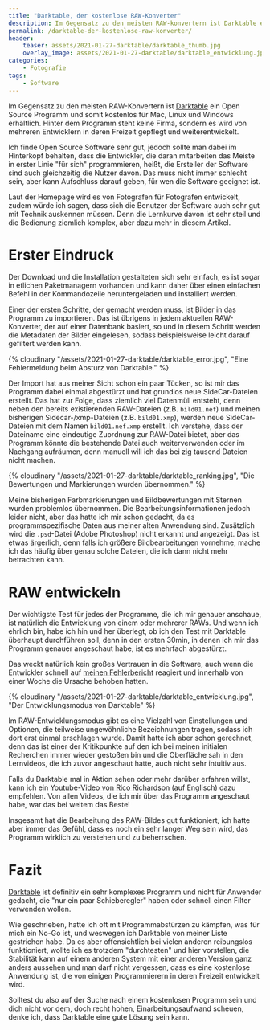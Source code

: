 ```yaml
---
title: "Darktable, der kostenlose RAW-Konverter"
description: Im Gegensatz zu den meisten RAW-konvertern ist Darktable ein Open Source Programm und somit kostenlos erhältlich, in diesem Post nehme ich es unter die Lupe und schildere meine Erfahrungen damit.
permalink: /darktable-der-kostenlose-raw-konverter/
header:
    teaser: assets/2021-01-27-darktable/darktable_thumb.jpg
    overlay_image: assets/2021-01-27-darktable/darktable_entwicklung.jpg
categories:
    - Fotografie
tags:
    - Software
---
```


Im Gegensatz zu den meisten RAW-Konvertern ist [Darktable][1] ein Open Source Programm und somit kostenlos für Mac, Linux und Windows erhältlich. 
Hinter dem Programm steht keine Firma, sondern es wird von mehreren Entwicklern in deren Freizeit gepflegt und weiterentwickelt.

Ich finde Open Source Software sehr gut, jedoch sollte man dabei im Hinterkopf behalten, dass die Entwickler, 
die daran mitarbeiten das Meiste in erster Linie "für sich" programmieren, heißt, die Ersteller der Software sind auch gleichzeitig die Nutzer davon. 
Das muss nicht immer schlecht sein, aber kann Aufschluss darauf geben, für wen die Software geeignet ist.

Laut der Homepage wird es von Fotografen für Fotografen entwickelt, zudem würde ich sagen, dass sich die Benutzer der Software auch sehr gut mit Technik auskennen müssen. 
Denn die Lernkurve davon ist sehr steil und die Bedienung ziemlich komplex, aber dazu mehr in diesem Artikel.

# Erster Eindruck

Der Download und die Installation gestalteten sich sehr einfach, es ist sogar in etlichen Paketmanagern vorhanden 
und kann daher über einen einfachen Befehl in der Kommandozeile heruntergeladen und installiert werden.

Einer der ersten Schritte, der gemacht werden muss, ist Bilder in das Programm zu importieren. 
Das ist übrigens in jedem aktuellen RAW-Konverter, der auf einer Datenbank basiert, 
so und in diesem Schritt werden die Metadaten der Bilder eingelesen, sodass beispielsweise leicht darauf gefiltert werden kann.

{% cloudinary "/assets/2021-01-27-darktable/darktable_error.jpg", "Eine Fehlermeldung beim Absturz von Darktable." %}

Der Import hat aus meiner Sicht schon ein paar Tücken, so ist mir das Programm dabei einmal abgestürzt und hat grundlos neue SideCar-Dateien erstellt. 
Das hat zur Folge, dass ziemlich viel Datenmüll entsteht, denn neben den bereits existierenden RAW-Dateien (z.B. `bild01.nef`) und meinen bisherigen Sidecar-/xmp-Dateien (z.B. `bild01.xmp`), 
werden neue SideCar-Dateien mit dem Namen `bild01.nef.xmp` erstellt. 
Ich verstehe, dass der Dateiname eine eindeutige Zuordnung zur RAW-Datei bietet, aber das Programm könnte die bestehende Datei auch weiterverwenden oder im Nachgang aufräumen, 
denn manuell will ich das bei zig tausend Dateien nicht machen.

{% cloudinary "/assets/2021-01-27-darktable/darktable_ranking.jpg", "Die Bewertungen und Markierungen wurden übernommen." %}

Meine bisherigen Farbmarkierungen und Bildbewertungen mit Sternen wurden problemlos übernommen. 
Die Bearbeitungsinformationen jedoch leider nicht, aber das hatte ich mir schon gedacht, da es programmspezifische Daten aus meiner alten Anwendung sind. 
Zusätzlich wird die `.psd`-Datei (Adobe Photoshop) nicht erkannt und angezeigt. Das ist etwas ärgerlich, denn falls ich größere Bildbearbeitungen vornehme, 
mache ich das häufig über genau solche Dateien, die ich dann nicht mehr betrachten kann.

# RAW entwickeln

Der wichtigste Test für jedes der Programme, die ich mir genauer anschaue, ist natürlich die Entwicklung von einem oder mehrerer RAWs. 
Und wenn ich ehrlich bin, habe ich hin und her überlegt, ob ich den Test mit Darktable überhaupt durchführen soll, denn in den ersten 30min, 
in denen ich mir das Programm genauer angeschaut habe, ist es mehrfach abgestürzt.

Das weckt natürlich kein großes Vertrauen in die Software, auch wenn die Entwickler schnell auf [meinen Fehlerbericht](https://github.com/darktable-org/darktable/issues/7627) reagiert 
und innerhalb von einer Woche die Ursache behoben hatten.

{% cloudinary "/assets/2021-01-27-darktable/darktable_entwicklung.jpg", "Der Entwicklungsmodus von Darktable" %}

Im RAW-Entwicklungsmodus gibt es eine Vielzahl von Einstellungen und Optionen, die teilweise ungewöhnliche Bezeichnungen tragen, 
sodass ich dort erst einmal erschlagen wurde. Damit hatte ich aber schon gerechnet, denn das ist einer der Kritikpunkte auf den ich bei meinen initialen Recherchen immer wieder gestoßen bin 
und die Oberfläche sah in den Lernvideos, die ich zuvor angeschaut hatte, auch nicht sehr intuitiv aus.

Falls du Darktable mal in Aktion sehen oder mehr darüber erfahren willst, kann ich ein [Youtube-Video von Rico Richardson](https://www.youtube.com/watch?v=xi4x2qQkG8c) (auf Englisch) dazu empfehlen. 
Von allen Videos, die ich mir über das Programm angeschaut habe, war das bei weitem das Beste!

Insgesamt hat die Bearbeitung des RAW-Bildes gut funktioniert, ich hatte aber immer das Gefühl, dass es noch ein sehr langer Weg sein wird, das Programm wirklich zu verstehen und zu beherrschen.

# Fazit

[Darktable][1] ist definitiv ein sehr komplexes Programm und nicht für Anwender gedacht, die "nur ein paar Schieberegler" haben oder schnell einen Filter verwenden wollen.

Wie geschrieben, hatte ich oft mit Programmabstürzen zu kämpfen, was für mich ein No-Go ist, und weswegen ich Darktable von meiner Liste gestrichen habe. 
Da es aber offensichtlich bei vielen anderen reibungslos funktioniert, wollte ich es trotzdem "durchtesten" und hier vorstellen, 
die Stabilität kann auf einem anderen System mit einer anderen Version ganz anders aussehen und man darf nicht vergessen, 
dass es eine kostenlose Anwendung ist, die von einigen Programmierern in deren Freizeit entwickelt wird.

Solltest du also auf der Suche nach einem kostenlosen Programm sein und dich nicht vor dem, doch recht hohen, Einarbeitungsaufwand scheuen, denke ich, dass Darktable eine gute Lösung sein kann.


[1]: https://www.darktable.org/
